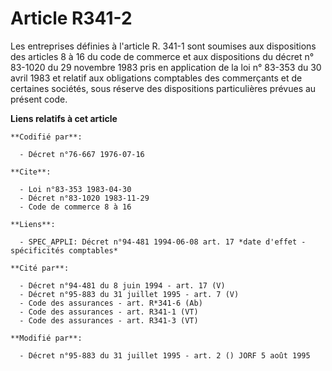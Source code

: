 # Article R341-2

Les entreprises définies à l'article R. 341-1 sont soumises aux dispositions des articles 8 à 16 du code de commerce et aux
dispositions du décret n° 83-1020 du 29 novembre 1983 pris en application de la loi n° 83-353 du 30 avril 1983 et relatif aux
obligations comptables des commerçants et de certaines sociétés, sous réserve des dispositions particulières prévues au
présent code.

**Liens relatifs à cet article**

	**Codifié par**:

	  - Décret n°76-667 1976-07-16

	**Cite**:

	  - Loi n°83-353 1983-04-30
	  - Décret n°83-1020 1983-11-29
	  - Code de commerce 8 à 16

	**Liens**:

	  - SPEC_APPLI: Décret n°94-481 1994-06-08 art. 17 *date d'effet - spécificités comptables*

	**Cité par**:

	  - Décret n°94-481 du 8 juin 1994 - art. 17 (V)
	  - Décret n°95-883 du 31 juillet 1995 - art. 7 (V)
	  - Code des assurances - art. R*341-6 (Ab)
	  - Code des assurances - art. R341-1 (VT)
	  - Code des assurances - art. R341-3 (VT)

	**Modifié par**:

	  - Décret n°95-883 du 31 juillet 1995 - art. 2 () JORF 5 août 1995
